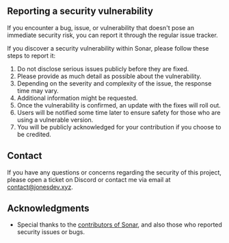 ## Reporting a security vulnerability

If you encounter a bug, issue, or vulnerability that doesn't pose an immediate security risk, you can report it through the regular issue tracker.

If you discover a security vulnerability within Sonar, please follow these steps to report it:
1. Do not disclose serious issues publicly before they are fixed.
2. Please provide as much detail as possible about the vulnerability.
3. Depending on the severity and complexity of the issue, the response time may vary.
4. Additional information might be requested.
5. Once the vulnerability is confirmed, an update with the fixes will roll out.
6. Users will be notified some time later to ensure safety for those who are using a vulnerable version.
7. You will be publicly acknowledged for your contribution if you choose to be credited.

## Contact

If you have any questions or concerns regarding the security of this project, please open a ticket on Discord or contact me via email at contact@jonesdev.xyz.

## Acknowledgments

- Special thanks to the [contributors of Sonar](https://github.com/jonesdevelopment/sonar/graphs/contributors),
  and also those who reported security issues or bugs.
